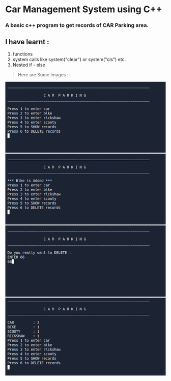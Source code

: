 # Car Management System using C++
### A basic c++ program to get records of CAR Parking area.
## I have learnt :
1. functions
2. system calls like system("clear") or system("cls") etc.
3. Nested if - else
>Here are Some Images ::

![image1](images/image1.png)
![image2](images/image2.png)
![image3](images/image3.png)
![image4](images/image4.png)